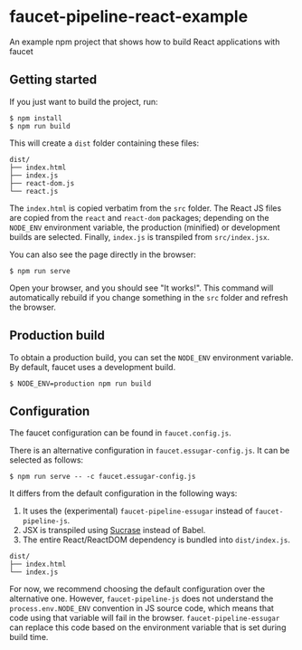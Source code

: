 # faucet-pipeline-react-example
An example npm project that shows how to build React applications with faucet

## Getting started

If you just want to build the project, run:

```
$ npm install
$ npm run build
```

This will create a `dist` folder containing these files:

```
dist/
├── index.html
├── index.js
├── react-dom.js
└── react.js
```

The `index.html` is copied verbatim from the `src` folder.
The React JS files are copied from the `react` and `react-dom` packages; depending on the `NODE_ENV` environment variable, the production (minified) or development builds are selected.
Finally, `index.js` is transpiled from `src/index.jsx`.

You can also see the page directly in the browser:

```
$ npm run serve
```

Open your browser, and you should see "It works!".
This command will automatically rebuild if you change something in the `src` folder and refresh the browser.

## Production build

To obtain a production build, you can set the `NODE_ENV` environment variable.
By default, faucet uses a development build.

```
$ NODE_ENV=production npm run build
```

## Configuration

The faucet configuration can be found in `faucet.config.js`.

There is an alternative configuration in `faucet.essugar-config.js`.
It can be selected as follows:

```
$ npm run serve -- -c faucet.essugar-config.js
```

It differs from the default configuration in the following ways:

1. It uses the (experimental) `faucet-pipeline-essugar` instead of `faucet-pipeline-js`.
2. JSX is transpiled using [Sucrase](https://github.com/alangpierce/sucrase) instead of Babel.
3. The entire React/ReactDOM dependency is bundled into `dist/index.js`.

```
dist/
├── index.html
└── index.js
```

For now, we recommend choosing the default configuration over the alternative one.
However, `faucet-pipeline-js` does not understand the `process.env.NODE_ENV` convention in JS source code, which means that code using that variable will fail in the browser.
`faucet-pipeline-essugar` can replace this code based on the environment variable that is set during build time.
